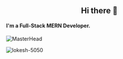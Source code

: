        

<h2 align="center">Hi there 👋</h2>
<h4 align="left">I'm a Full-Stack MERN Developer.</h4>


![MasterHead](https://images.unsplash.com/photo-1484417894907-623942c8ee29?ixlib=rb-4.0.3&ixid=MnwxMjA3fDB8MHxwaG90by1wYWdlfHx8fGVufDB8fHx8&auto=format&fit=crop&w=1632&q=80)



<p><img align="center" src="https://streak-stats.demolab.com?user=lokesh-5050" alt="lokesh-5050" /></p>



